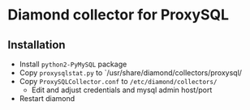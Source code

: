 # Diamond collector for ProxySQL

## Installation

* Install `python2-PyMySQL` package
* Copy `proxysqlstat.py` to `/usr/share/diamond/collectors/proxysql/
* Copy `ProxySQLCollector.conf` to `/etc/diamond/collectors/`
  * Edit and adjust credentials and mysql admin host/port
* Restart diamond
